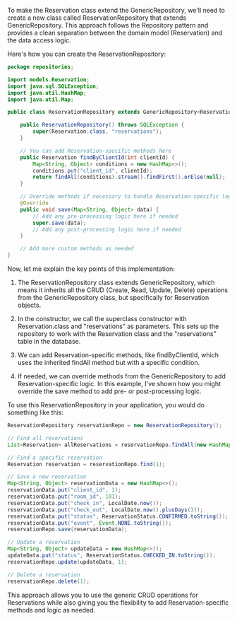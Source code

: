 To make the Reservation class extend the GenericRepository, we'll need to create a new class called ReservationRepository that extends GenericRepository<Reservation>. This approach follows the Repository pattern and provides a clean separation between the domain model (Reservation) and the data access logic.

Here's how you can create the ReservationRepository:



```java
package repositories;

import models.Reservation;
import java.sql.SQLException;
import java.util.HashMap;
import java.util.Map;

public class ReservationRepository extends GenericRepository<Reservation> {

    public ReservationRepository() throws SQLException {
        super(Reservation.class, "reservations");
    }

    // You can add Reservation-specific methods here
    public Reservation findByClientId(int clientId) {
        Map<String, Object> conditions = new HashMap<>();
        conditions.put("client_id", clientId);
        return findAll(conditions).stream().findFirst().orElse(null);
    }

    // Override methods if necessary to handle Reservation-specific logic
    @Override
    public void save(Map<String, Object> data) {
        // Add any pre-processing logic here if needed
        super.save(data);
        // Add any post-processing logic here if needed
    }

    // Add more custom methods as needed
}

```

Now, let me explain the key points of this implementation:

1. The ReservationRepository class extends GenericRepository<Reservation>, which means it inherits all the CRUD (Create, Read, Update, Delete) operations from the GenericRepository class, but specifically for Reservation objects.

2. In the constructor, we call the superclass constructor with Reservation.class and "reservations" as parameters. This sets up the repository to work with the Reservation class and the "reservations" table in the database.

3. We can add Reservation-specific methods, like findByClientId, which uses the inherited findAll method but with a specific condition.

4. If needed, we can override methods from the GenericRepository to add Reservation-specific logic. In this example, I've shown how you might override the save method to add pre- or post-processing logic.

To use this ReservationRepository in your application, you would do something like this:

```java
ReservationRepository reservationRepo = new ReservationRepository();

// Find all reservations
List<Reservation> allReservations = reservationRepo.findAll(new HashMap<>());

// Find a specific reservation
Reservation reservation = reservationRepo.find(1);

// Save a new reservation
Map<String, Object> reservationData = new HashMap<>();
reservationData.put("client_id", 1);
reservationData.put("room_id", 101);
reservationData.put("check_in", LocalDate.now());
reservationData.put("check_out", LocalDate.now().plusDays(3));
reservationData.put("status", ReservationStatus.CONFIRMED.toString());
reservationData.put("event", Event.NONE.toString());
reservationRepo.save(reservationData);

// Update a reservation
Map<String, Object> updateData = new HashMap<>();
updateData.put("status", ReservationStatus.CHECKED_IN.toString());
reservationRepo.update(updateData, 1);

// Delete a reservation
reservationRepo.delete(1);
```

This approach allows you to use the generic CRUD operations for Reservations while also giving you the flexibility to add Reservation-specific methods and logic as needed.
